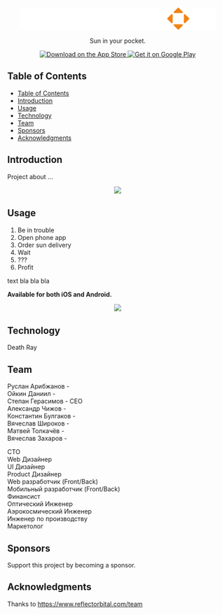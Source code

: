 <p align="center">
  <a href="">
    <img alt="SunSpot" title="SunSpot" src="./img/logo.png" width="450">
  </a>
</p>

<p align="center">
  Sun in your pocket.
</p>

<p align="center">
  <a href="https://itunes.apple.com/us/app/gitpoint/id1251245162?mt=8">
    <img alt="Download on the App Store" title="App Store" src="http://i.imgur.com/0n2zqHD.png" width="140">
  </a>

  <a href="https://play.google.com/store/apps/details?id=com.gitpoint">
    <img alt="Get it on Google Play" title="Google Play" src="http://i.imgur.com/mtGRPuM.png" width="140">
  </a>
</p>

<!-- START doctoc generated TOC please keep comment here to allow auto update -->
<!-- DON'T EDIT THIS SECTION, INSTEAD RE-RUN doctoc TO UPDATE -->
## Table of Contents

- [Table of Contents](#table-of-contents)
- [Introduction](#introduction)
- [Usage](#usage)
- [Technology](#technology)
- [Team](#team)
- [Sponsors](#sponsors)
- [Acknowledgments](#acknowledgments)

<!-- END doctoc generated TOC please keep comment here to allow auto update -->

## Introduction

Project about ...

<p align="center">
  <img src = "http://i.imgur.com/HowF6aM.png" width=350>
</p>

## Usage

1. Be in trouble
2. Open phone app
3. Order sun delivery
4. Wait
5. ???
6. Profit

text bla bla bla

**Available for both iOS and Android.**

<p align="center">
  <img src = "http://i.imgur.com/IkSnFRL.png" width=700>
</p>

## Technology

Death Ray

## Team

Руслан Арибжанов -  
Ойкин Даниил -  
Степан Герасимов - CEO  
Александр Чижов -  
Константин Булгаков -  
Вячеслав Широков -  
Матвей Толкачёв -  
Вячеслав Захаров -  


CTO  
Web Дизайнер  
UI Дизайнер  
Product Дизайнер  
Web разработчик (Front/Back)  
Мобильный разработчик (Front/Back)  
Финансист  
Оптический Инженер  
Аэрокосмический Инженер  
Инженер по производству  
Маркетолог

## Sponsors

Support this project by becoming a sponsor.

## Acknowledgments

Thanks to https://www.reflectorbital.com/team
